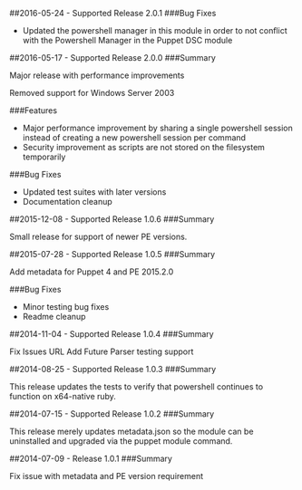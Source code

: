 ##2016-05-24 - Supported Release 2.0.1
###Bug Fixes

- Updated the powershell manager in this module in order to not conflict with the Powershell Manager in the Puppet DSC module

##2016-05-17 - Supported Release 2.0.0
###Summary

Major release with performance improvements

Removed support for Windows Server 2003

###Features
- Major performance improvement by sharing a single powershell session instead of creating a new powershell session per command
- Security improvement as scripts are not stored on the filesystem temporarily

###Bug Fixes
- Updated test suites with later versions
- Documentation cleanup

##2015-12-08 - Supported Release 1.0.6
###Summary

Small release for support of newer PE versions.

##2015-07-28 - Supported Release 1.0.5
###Summary

Add metadata for Puppet 4 and PE 2015.2.0

###Bug Fixes
- Minor testing bug fixes
- Readme cleanup

##2014-11-04 - Supported Release 1.0.4
###Summary

Fix Issues URL
Add Future Parser testing support

##2014-08-25 - Supported Release 1.0.3
###Summary

This release updates the tests to verify that powershell continues to function on x64-native ruby.

##2014-07-15 - Supported Release 1.0.2
###Summary

This release merely updates metadata.json so the module can be uninstalled and
upgraded via the puppet module command.

##2014-07-09 - Release 1.0.1
###Summary

Fix issue with metadata and PE version requirement
